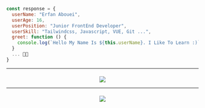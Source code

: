 ```javascript
const response = {
  userName: "Erfan Abouei",
  userAge: 16,
  userPosition: "Junior FrontEnd Developer",
  userSkill: "Tailwindcss, Javascript, VUE, Git ...",
  greet: function () {
    console.log(`Hello My Name Is ${this.userName}. I Like To Learn :)`)
  }
  ... 👨‍💻
}
```
---

<div style="padding-top: 6px; padding-inline: 6px; margin-block: 12px; border-radius: 8px;" align="center">
  <a href="https://skillicons.dev">
    <img src="https://skillicons.dev/icons?i=html,css,javascript,vue,bootstrap,tailwindcss,git,github,gitlab,npm,firebase,discord"/>
  </a>
</div>

---

<div style="padding-top: 6px; padding-inline: 6px; margin-block: 12px; border-radius: 8px;" align="center">
  <a href="https://skillicons.dev">
    <img src="https://skillicons.dev/icons?i=vscode,phpstorm"/>
  </a>
</div>

